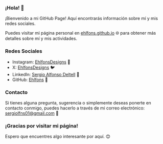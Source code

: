 ### ¡Hola! 👋

¡Bienvenido a mi GitHub Page! Aquí encontrarás información sobre mí y mis redes sociales.

Puedes visitar mi página personal en [ehlfons.github.io](https://ehlfons.github.io) 🌐 para obtener más detalles sobre mí y mis actividades.

### Redes Sociales

- Instagram: [EhlfonsDesigns](https://www.instagram.com/ehlfons.designs/) 📸
- X: [EhlfonsDesigns](https://x.com/ehlfonsdesigns) 🐦
- LinkedIn: [Sergio Alfonso Deltell](https://www.linkedin.com/in/sergio-alfonso-deltell/) 💼
- GitHub: [Ehlfons](https://github.com/ehlfons) 🚀

### Contacto

Si tienes alguna pregunta, sugerencia o simplemente deseas ponerte en contacto conmigo, puedes hacerlo a través de mi correo electrónico: [sergiolfns01@gmail.com](mailto:sergiolfns01@gmail.com) 📧

### ¡Gracias por visitar mi página!

Espero que encuentres algo interesante por aquí. 😊
